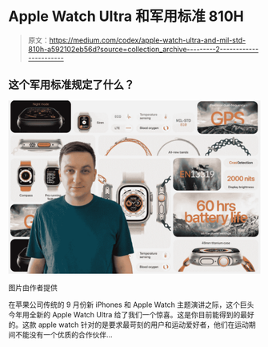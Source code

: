 # Apple Watch Ultra 和军用标准 810H

> 原文：<https://medium.com/codex/apple-watch-ultra-and-mil-std-810h-a592102eb56d?source=collection_archive---------2----------------------->

## 这个军用标准规定了什么？

![](img/b6fcb58c3b5aa7ee87dedaec862e73a8.png)

图片由作者提供

在苹果公司传统的 9 月份新 iPhones 和 Apple Watch 主题演讲之际，这个巨头今年用全新的 Apple Watch Ultra 给了我们一个惊喜。这是你目前能得到的最好的。这款 apple watch 针对的是要求最苛刻的用户和运动爱好者，他们在运动期间不能没有一个优质的合作伙伴…